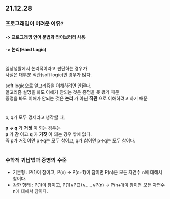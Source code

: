 ## 21.12.28
### 프로그래밍이 어려운 이유?  
#### -> 프로그래밍 언어 문법과 라이브러리 사용  
#### -> 논리(Hard Logic)  
#
 일상생활에서 논리적이라고 판단하는 경우가  
 사실은 대부분 직관(soft logic)인 경우가 많다.  
   
 soft logic으로 알고리즘을 이해하려면 안된다.  
 알고리즘 설명을 봐도 이해가 안되는 것은 증명을 못 봤기 때문  
 증명을 봐도 이해가 안되는 것은 __논리__ 가 아닌 __직관__ 으로 이해하려고 하기 때문  
 # 
 
 p, q가 모두 명제라고 생각할 때,  
   
 __p -> q__ 가 __거짓__ 이 되는 경우는  
 __p__ 가 __참__ 이고 __q__ 가 __거짓__ 이 되는 경우 밖에 없다.  
 즉 p가 거짓이면 p->q는 모두 참이고, q가 참이면 p->q는 모두 참이다.  
 #  
 
### 수학적 귀납법과 증명의 수준  
- 기본형 : P(1)이 참이고, P(n) -> P(n+1)이 참이면 P(n)은 모든 자연수 n에 대해서 참이다.
- 강한 형태 : P(1)이 참이고, P(1)∧P(2)∧.....∧P(n) -> P(n+1)이 참이면 모든 자연수 n에 대해서 참이다.
